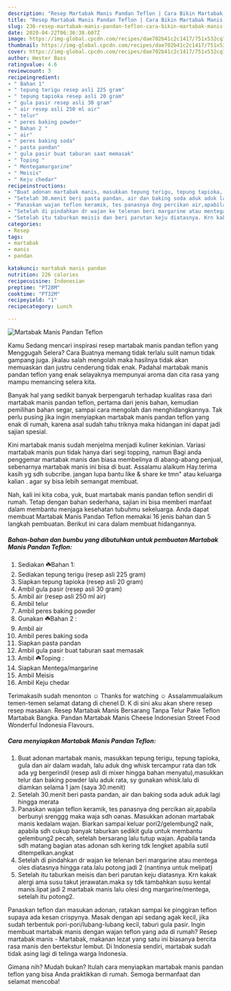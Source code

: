 ```yaml
---
description: "Resep Martabak Manis Pandan Teflon | Cara Bikin Martabak Manis Pandan Teflon Yang Paling Enak"
title: "Resep Martabak Manis Pandan Teflon | Cara Bikin Martabak Manis Pandan Teflon Yang Paling Enak"
slug: 236-resep-martabak-manis-pandan-teflon-cara-bikin-martabak-manis-pandan-teflon-yang-paling-enak
date: 2020-04-22T06:36:38.607Z
image: https://img-global.cpcdn.com/recipes/dae702b41c2c1417/751x532cq70/martabak-manis-pandan-teflon-foto-resep-utama.jpg
thumbnail: https://img-global.cpcdn.com/recipes/dae702b41c2c1417/751x532cq70/martabak-manis-pandan-teflon-foto-resep-utama.jpg
cover: https://img-global.cpcdn.com/recipes/dae702b41c2c1417/751x532cq70/martabak-manis-pandan-teflon-foto-resep-utama.jpg
author: Hester Bass
ratingvalue: 4.6
reviewcount: 3
recipeingredient:
- " Bahan 1"
- " tepung terigu resep asli 225 gram"
- " tepung tapioka resep asli 20 gram"
- " gula pasir resep asli 30 gram"
- " air resep asli 250 ml air"
- " telur"
- " peres baking powder"
- " Bahan 2 "
- " air"
- " peres baking soda"
- " pasta pandan"
- " gula pasir buat taburan saat memasak"
- " Toping "
- " Mentegamargarine"
- " Meisis"
- " Keju chedar"
recipeinstructions:
- "Buat adonan martabak manis, masukkan tepung terigu, tepung tapioka, gula dan air dalam wadah, lalu aduk dng whisk tercampur rata dan tdk ada yg bergerindil (resep asli di mixer hingga bahan menyatu),masukkan telur dan baking powder lalu aduk rata, sy gunakan whisk.lalu di diamkan selama 1 jam (saya 30.menit)"
- "Setelah 30.menit beri pasta pandan, air dan baking soda aduk aduk lagi hingga merata"
- "Panaskan wajan teflon keramik, tes panasnya dng percikan air,apabila berbunyi srenggg maka waja sdh oanas. Masukkan adonan martabak manis kedalam wajan. Biarkan sampai keluar pori2/gelembung2 naik, apabila sdh cukup banyak taburkan sedikit gula untuk membantu gelembung2 pecah, setelah bersarang lalu tutup wajan. Apabila tanda sdh matang bagian atas adonan sdh kering tdk lengket apabila sutil ditempelkan.angkat"
- "Setelah di pindahkan dr wajan ke telenan beri margarine atau mentega oles diatasnya hingga rata.lalu potong jadi 2 (nantinya untuk melipat)"
- "Setelah itu taburkan meisis dan beri parutan keju diatasnya. Krn kakak alergi ama susu takut jerawatan.maka sy tdk tambahkan susu kental manis.lipat jadi 2 martabak manis lalu olesi dng margarine/mentega, setelah itu potong2."
categories:
- Resep
tags:
- martabak
- manis
- pandan

katakunci: martabak manis pandan 
nutrition: 226 calories
recipecuisine: Indonesian
preptime: "PT28M"
cooktime: "PT32M"
recipeyield: "1"
recipecategory: Lunch

---
```



![Martabak Manis Pandan Teflon](https://img-global.cpcdn.com/recipes/dae702b41c2c1417/751x532cq70/martabak-manis-pandan-teflon-foto-resep-utama.jpg)

Kamu Sedang mencari inspirasi resep martabak manis pandan teflon yang Menggugah Selera? Cara Buatnya memang tidak terlalu sulit namun tidak gampang juga. jikalau salah mengolah maka hasilnya tidak akan memuaskan dan justru cenderung tidak enak. Padahal martabak manis pandan teflon yang enak selayaknya mempunyai aroma dan cita rasa yang mampu memancing selera kita.

Banyak hal yang sedikit banyak berpengaruh terhadap kualitas rasa dari martabak manis pandan teflon, pertama dari jenis bahan, kemudian pemilihan bahan segar, sampai cara mengolah dan menghidangkannya. Tak perlu pusing jika ingin menyiapkan martabak manis pandan teflon yang enak di rumah, karena asal sudah tahu triknya maka hidangan ini dapat jadi sajian spesial.

Kini martabak manis sudah menjelma menjadi kuliner kekinian. Variasi martabak manis pun tidak hanya dari segi topping, namun Bagi anda penggemar martabak manis dan biasa membelinya di abang-abang penjual, sebenarnya martabak manis ini bisa di buat. Assalamu alaikum Hay.terima kasih yg sdh subcribe. jangan lupa bantu like &amp; share ke tmn&#34; atau keluarga kalian . agar sy bisa lebih semangat membuat.


Nah, kali ini kita coba, yuk, buat martabak manis pandan teflon sendiri di rumah. Tetap dengan bahan sederhana, sajian ini bisa memberi manfaat dalam membantu menjaga kesehatan tubuhmu sekeluarga. Anda dapat membuat Martabak Manis Pandan Teflon memakai 16 jenis bahan dan 5 langkah pembuatan. Berikut ini cara dalam membuat hidangannya.

<!--inarticleads1-->

##### Bahan-bahan dan bumbu yang dibutuhkan untuk pembuatan Martabak Manis Pandan Teflon:

1. Sediakan  ☘️Bahan 1:
1. Sediakan  tepung terigu (resep asli 225 gram)
1. Siapkan  tepung tapioka (resep asli 20 gram)
1. Ambil  gula pasir (resep asli 30 gram)
1. Ambil  air (resep asli 250 ml air)
1. Ambil  telur
1. Ambil  peres baking powder
1. Gunakan  ☘️Bahan 2 :
1. Ambil  air
1. Ambil  peres baking soda
1. Siapkan  pasta pandan
1. Ambil  gula pasir buat taburan saat memasak
1. Ambil  ☘️Toping :
1. Siapkan  Mentega/margarine
1. Ambil  Meisis
1. Ambil  Keju chedar


Terimakasih sudah menonton ☺ Thanks for watching ☺ Assalammualaikum temen-temen selamat datang di chenel D. K di sini aku akan shere resep resep masakan. Resep Martabak Manis Bersarang Tanpa Telur Pake Teflon Martabak Bangka. Pandan Martabak Manis Cheese Indonesian Street Food Wonderful Indonesia Flavours. 

<!--inarticleads2-->

##### Cara menyiapkan Martabak Manis Pandan Teflon:

1. Buat adonan martabak manis, masukkan tepung terigu, tepung tapioka, gula dan air dalam wadah, lalu aduk dng whisk tercampur rata dan tdk ada yg bergerindil (resep asli di mixer hingga bahan menyatu),masukkan telur dan baking powder lalu aduk rata, sy gunakan whisk.lalu di diamkan selama 1 jam (saya 30.menit)
1. Setelah 30.menit beri pasta pandan, air dan baking soda aduk aduk lagi hingga merata
1. Panaskan wajan teflon keramik, tes panasnya dng percikan air,apabila berbunyi srenggg maka waja sdh oanas. Masukkan adonan martabak manis kedalam wajan. Biarkan sampai keluar pori2/gelembung2 naik, apabila sdh cukup banyak taburkan sedikit gula untuk membantu gelembung2 pecah, setelah bersarang lalu tutup wajan. Apabila tanda sdh matang bagian atas adonan sdh kering tdk lengket apabila sutil ditempelkan.angkat
1. Setelah di pindahkan dr wajan ke telenan beri margarine atau mentega oles diatasnya hingga rata.lalu potong jadi 2 (nantinya untuk melipat)
1. Setelah itu taburkan meisis dan beri parutan keju diatasnya. Krn kakak alergi ama susu takut jerawatan.maka sy tdk tambahkan susu kental manis.lipat jadi 2 martabak manis lalu olesi dng margarine/mentega, setelah itu potong2.


Panaskan teflon dan masukan adonan, ratakan sampai ke pinggiran teflon supaya ada kesan crispynya. Masak dengan api sedang agak kecil, jika sudah terbentuk pori-pori/lubang-lubang kecil, taburi gula pasir. Ingin membuat martabak manis dengan wajan teflon yang ada di rumah? Resep martabak manis - Martabak, makanan lezat yang satu ini biasanya bercita rasa manis den bertekstur lembut. Di Indonesia sendiri, martabak sudah tidak asing lagi di telinga warga Indonesia. 

Gimana nih? Mudah bukan? Itulah cara menyiapkan martabak manis pandan teflon yang bisa Anda praktikkan di rumah. Semoga bermanfaat dan selamat mencoba!
